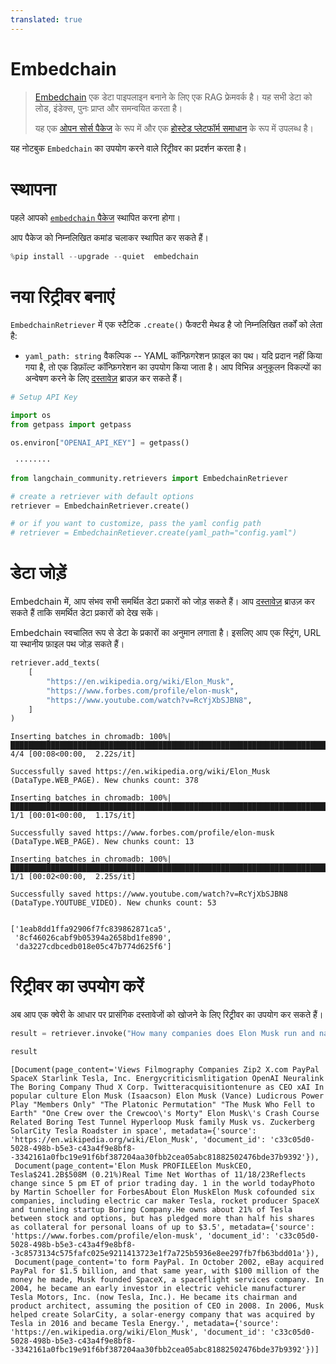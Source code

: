 ```yaml
---
translated: true
---
```


# Embedchain

>[Embedchain](https://github.com/embedchain/embedchain) एक डेटा पाइपलाइन बनाने के लिए एक RAG फ्रेमवर्क है। यह सभी डेटा को लोड, इंडेक्स, पुनः प्राप्त और समन्वयित करता है।
>
>यह एक [ओपन सोर्स पैकेज](https://github.com/embedchain/embedchain) के रूप में और एक [होस्टेड प्लेटफॉर्म समाधान](https://app.embedchain.ai/) के रूप में उपलब्ध है।

यह नोटबुक `Embedchain` का उपयोग करने वाले रिट्रीवर का प्रदर्शन करता है।

# स्थापना

पहले आपको [`embedchain` पैकेज](https://pypi.org/project/embedchain/) स्थापित करना होगा।

आप पैकेज को निम्नलिखित कमांड चलाकर स्थापित कर सकते हैं।

```python
%pip install --upgrade --quiet  embedchain
```

# नया रिट्रीवर बनाएं

`EmbedchainRetriever` में एक स्टैटिक `.create()` फैक्टरी मेथड है जो निम्नलिखित तर्कों को लेता है:

* `yaml_path: string` वैकल्पिक -- YAML कॉन्फ़िगरेशन फ़ाइल का पथ। यदि प्रदान नहीं किया गया है, तो एक डिफ़ॉल्ट कॉन्फ़िगरेशन का उपयोग किया जाता है। आप विभिन्न अनुकूलन विकल्पों का अन्वेषण करने के लिए [दस्तावेज़](https://docs.embedchain.ai/) ब्राउज़ कर सकते हैं।

```python
# Setup API Key

import os
from getpass import getpass

os.environ["OPENAI_API_KEY"] = getpass()
```

```output
 ········
```

```python
from langchain_community.retrievers import EmbedchainRetriever

# create a retriever with default options
retriever = EmbedchainRetriever.create()

# or if you want to customize, pass the yaml config path
# retriever = EmbedchainRetiever.create(yaml_path="config.yaml")
```

# डेटा जोड़ें

Embedchain में, आप संभव सभी समर्थित डेटा प्रकारों को जोड़ सकते हैं। आप [दस्तावेज़](https://docs.embedchain.ai/) ब्राउज़ कर सकते हैं ताकि समर्थित डेटा प्रकारों को देख सकें।

Embedchain स्वचालित रूप से डेटा के प्रकारों का अनुमान लगाता है। इसलिए आप एक स्ट्रिंग, URL या स्थानीय फ़ाइल पथ जोड़ सकते हैं।

```python
retriever.add_texts(
    [
        "https://en.wikipedia.org/wiki/Elon_Musk",
        "https://www.forbes.com/profile/elon-musk",
        "https://www.youtube.com/watch?v=RcYjXbSJBN8",
    ]
)
```

```output
Inserting batches in chromadb: 100%|████████████████████████████████████████████████████████████████████████████████████████████████████████████████| 4/4 [00:08<00:00,  2.22s/it]

Successfully saved https://en.wikipedia.org/wiki/Elon_Musk (DataType.WEB_PAGE). New chunks count: 378

Inserting batches in chromadb: 100%|████████████████████████████████████████████████████████████████████████████████████████████████████████████████| 1/1 [00:01<00:00,  1.17s/it]

Successfully saved https://www.forbes.com/profile/elon-musk (DataType.WEB_PAGE). New chunks count: 13

Inserting batches in chromadb: 100%|████████████████████████████████████████████████████████████████████████████████████████████████████████████████| 1/1 [00:02<00:00,  2.25s/it]

Successfully saved https://www.youtube.com/watch?v=RcYjXbSJBN8 (DataType.YOUTUBE_VIDEO). New chunks count: 53


```

```output
['1eab8dd1ffa92906f7fc839862871ca5',
 '8cf46026cabf9b05394a2658bd1fe890',
 'da3227cdbcedb018e05c47b774d625f6']
```

# रिट्रीवर का उपयोग करें

अब आप एक क्वेरी के आधार पर प्रासंगिक दस्तावेजों को खोजने के लिए रिट्रीवर का उपयोग कर सकते हैं।

```python
result = retriever.invoke("How many companies does Elon Musk run and name those?")
```

```python
result
```

```output
[Document(page_content='Views Filmography Companies Zip2 X.com PayPal SpaceX Starlink Tesla, Inc. Energycriticismlitigation OpenAI Neuralink The Boring Company Thud X Corp. Twitteracquisitiontenure as CEO xAI In popular culture Elon Musk (Isaacson) Elon Musk (Vance) Ludicrous Power Play "Members Only" "The Platonic Permutation" "The Musk Who Fell to Earth" "One Crew over the Crewcoo\'s Morty" Elon Musk\'s Crash Course Related Boring Test Tunnel Hyperloop Musk family Musk vs. Zuckerberg SolarCity Tesla Roadster in space', metadata={'source': 'https://en.wikipedia.org/wiki/Elon_Musk', 'document_id': 'c33c05d0-5028-498b-b5e3-c43a4f9e8bf8--3342161a0fbc19e91f6bf387204aa30fbb2cea05abc81882502476bde37b9392'}),
 Document(page_content='Elon Musk PROFILEElon MuskCEO, Tesla$241.2B$508M (0.21%)Real Time Net Worthas of 11/18/23Reflects change since 5 pm ET of prior trading day. 1 in the world todayPhoto by Martin Schoeller for ForbesAbout Elon MuskElon Musk cofounded six companies, including electric car maker Tesla, rocket producer SpaceX and tunneling startup Boring Company.He owns about 21% of Tesla between stock and options, but has pledged more than half his shares as collateral for personal loans of up to $3.5', metadata={'source': 'https://www.forbes.com/profile/elon-musk', 'document_id': 'c33c05d0-5028-498b-b5e3-c43a4f9e8bf8--3c8573134c575fafc025e9211413723e1f7a725b5936e8ee297fb7fb63bdd01a'}),
 Document(page_content='to form PayPal. In October 2002, eBay acquired PayPal for $1.5 billion, and that same year, with $100 million of the money he made, Musk founded SpaceX, a spaceflight services company. In 2004, he became an early investor in electric vehicle manufacturer Tesla Motors, Inc. (now Tesla, Inc.). He became its chairman and product architect, assuming the position of CEO in 2008. In 2006, Musk helped create SolarCity, a solar-energy company that was acquired by Tesla in 2016 and became Tesla Energy.', metadata={'source': 'https://en.wikipedia.org/wiki/Elon_Musk', 'document_id': 'c33c05d0-5028-498b-b5e3-c43a4f9e8bf8--3342161a0fbc19e91f6bf387204aa30fbb2cea05abc81882502476bde37b9392'})]
```
